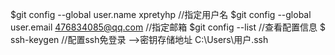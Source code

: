 $git config --global user.name xpretyhp     //指定用户名
$git config --global user.email 476834085@qq.com    //指定邮箱
$git config --list  //查看配置信息
$ ssh-keygen    //配置ssh免登录 -->密钥存储地址 C:\Users\用户\.ssh